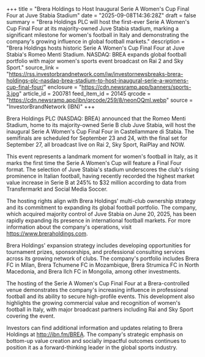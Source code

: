 +++
title = "Brera Holdings to Host Inaugural Serie A Women's Cup Final Four at Juve Stabia Stadium"
date = "2025-09-08T14:36:28Z"
draft = false
summary = "Brera Holdings PLC will host the first-ever Serie A Women's Cup Final Four at its majority-owned Juve Stabia stadium, marking a significant milestone for women's football in Italy and demonstrating the company's growing influence in global football markets."
description = "Brera Holdings hosts historic Serie A Women's Cup Final Four at Juve Stabia's Romeo Menti Stadium. NASDAQ: BREA expands global football portfolio with major women's sports event broadcast on Rai 2 and Sky Sport."
source_link = "https://rss.investorbrandnetwork.com/iw/investornewsbreaks-brera-holdings-plc-nasdaq-brea-stadium-to-host-inaugural-serie-a-womens-cup-final-four/"
enclosure = "https://cdn.newsramp.app/banners/sports-3.jpg"
article_id = 200781
feed_item_id = 20145
qrcode = "https://cdn.newsramp.app/ibn/qrcode/259/8/neonOQmI.webp"
source = "InvestorBrandNetwork (IBN)"
+++

<p>Brera Holdings PLC (NASDAQ: BREA) announced that the Romeo Menti Stadium, home to its majority-owned Serie B club Juve Stabia, will host the inaugural Serie A Women's Cup Final Four in Castellammare di Stabia. The semifinals are scheduled for September 23 and 24, with the final set for September 27, all broadcast live on Rai 2, Sky Sport, RaiPlay and NOW.</p><p>This event represents a landmark moment for women's football in Italy, as it marks the first time the Serie A Women's Cup will feature a Final Four format. The selection of Juve Stabia's stadium underscores the club's rising prominence in Italian football, having recently recorded the highest market value increase in Serie B at 245% to $32 million according to data from Transfermarkt and Social Media Soccer.</p><p>The hosting rights align with Brera Holdings' multi-club ownership strategy and its commitment to expanding its global football portfolio. The company, which acquired majority control of Juve Stabia on June 20, 2025, has been rapidly expanding its presence in international football markets. For more information about the company's operations, visit <a href="https://www.breraholdings.com" rel="nofollow" target="_blank">https://www.breraholdings.com</a>.</p><p>Brera Holdings' expansion strategy includes developing opportunities for tournament prizes, sponsorships, and professional consulting services across its growing network of clubs. The company's portfolio includes Brera FC in Milan, Brera Tchumene FC in Mozambique, Brera Strumica FC in North Macedonia, and Brera Ilch FC in Mongolia, among other investments.</p><p>The hosting of the Serie A Women's Cup Final Four at a Brera-controlled venue demonstrates the company's increasing influence in professional football and its ability to secure high-profile events. This development also highlights the growing commercial value and recognition of women's football in Italy, with major broadcast partners including Rai and Sky Sport covering the event.</p><p>Investors can find additional information and updates relating to Brera Holdings at <a href="http://ibn.fm/BREA" rel="nofollow" target="_blank">http://ibn.fm/BREA</a>. The company's strategic emphasis on bottom-up value creation and socially impactful outcomes continues to position it as a forward-thinking leader in the global sports industry.</p>